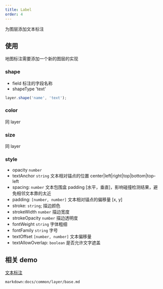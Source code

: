 ```yaml
---
title: Label
order: 4
---
```


为图层添加文本标注

## 使用

地图标注需要添加一个新的图层的实现

### shape

- field 标注的字段名称
- shapeType 'text'

```javascript
layer.shape('name', 'text');
```

### color

同 layer

### size

同 layer

### style

- opacity `number`
- textAnchor `string` 文本相对锚点的位置 center|left|right|top|bottom|top-left
- spacing: `number` 文本包围盒 padding [水平，垂直]，影响碰撞检测结果，避免相邻文本靠的太近
- padding: `[number, number]` 文本相对锚点的偏移量 [x, y]
- stroke: `string`; 描边颜色
- strokeWidth `number` 描边宽度
- strokeOpacity `number` 描边透明度
- fontWeight `string` 字体粗细
- fontFamily `string` 字号
- textOffset `[number, number]` 文本偏移量
- textAllowOverlap: `boolean` 是否允许文字遮盖

## 相关 demo

[文本标注](../../../../examples/point/text)

`markdown:docs/common/layer/base.md`

